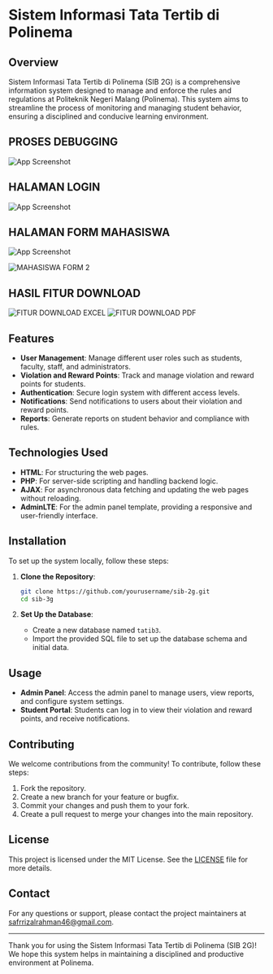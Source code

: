 # Sistem Informasi Tata Tertib di Polinema

## Overview
Sistem Informasi Tata Tertib di Polinema (SIB 2G) is a comprehensive information system designed to manage and enforce the rules and regulations at Politeknik Negeri Malang (Polinema). This system aims to streamline the process of monitoring and managing student behavior, ensuring a disciplined and conducive learning environment.



## PROSES DEBUGGING

![App Screenshot](![DEBUGGING](https://github.com/user-attachments/assets/285d66e4-3bde-4189-856f-5d0daf49f634)
)

## HALAMAN LOGIN

![App Screenshot](https://blogger.googleusercontent.com/img/b/R29vZ2xl/AVvXsEiBQ7rBHVp7_eQZFlNnT8C1h5XVFw26MJ5QNzdzcCWC2tQoGYwLcSgOlLj1y8rHUy4hPyAnScUoD9rt29Ijkwx7-3bFIzhTWDrKZjJrRCtGqsO91QtTHx1ZIuKX6dQSocnMuUDAfAPVgGj0lQHKhXGns4Ph_QWMJ94YkHFfdGujh-CI16RS82osKdNn18nf/w569-h299/LOGIN%20.png)

## HALAMAN FORM MAHASISWA

![App Screenshot](https://blogger.googleusercontent.com/img/b/R29vZ2xl/AVvXsEhrhotRdpL-DPOGJoCJpGkRnjXtURePL0CEDjkO0i7jEeW7rZmO5tHT2rdjJ4fMcOVjeo1SbFugiq-qBv17xoMmxqZA_j5iNaRQFOiFra7-fzDGHnbODkMe2Xm4If7BoYrN3MgSsEV6HMXTNaOMlbGqdJZOI2QUu8YAn6qG_JcTzB3vg5xBTAZ0kBrnnFoU/w601-h299/MAHASISWA%20FORM.png)

![MAHASISWA FORM 2](https://github.com/user-attachments/assets/1602e865-c010-4173-be02-3995636002cb)

## HASIL FITUR DOWNLOAD
![FITUR DOWNLOAD EXCEL](https://github.com/user-attachments/assets/e6ddf0c9-05f8-45b1-9d21-366dc8bbea14)
![FITUR DOWNLOAD PDF](https://github.com/user-attachments/assets/7b6d16b5-d727-49a7-805d-3278dcff05fe)

## Features
- **User Management**: Manage different user roles such as students, faculty, staff, and administrators.
- **Violation and Reward Points**: Track and manage violation and reward points for students.
- **Authentication**: Secure login system with different access levels.
- **Notifications**: Send notifications to users about their violation and reward points.
- **Reports**: Generate reports on student behavior and compliance with rules.

## Technologies Used
- **HTML**: For structuring the web pages.
- **PHP**: For server-side scripting and handling backend logic.
- **AJAX**: For asynchronous data fetching and updating the web pages without reloading.
- **AdminLTE**: For the admin panel template, providing a responsive and user-friendly interface.

## Installation
To set up the system locally, follow these steps:

1. **Clone the Repository**:
    ```bash
    git clone https://github.com/yourusername/sib-2g.git
    cd sib-3g
    ```

2. **Set Up the Database**:
    - Create a new database named `tatib3`.
    - Import the provided SQL file to set up the database schema and initial data.


## Usage
- **Admin Panel**: Access the admin panel to manage users, view reports, and configure system settings.
- **Student Portal**: Students can log in to view their violation and reward points, and receive notifications.

## Contributing
We welcome contributions from the community! To contribute, follow these steps:

1. Fork the repository.
2. Create a new branch for your feature or bugfix.
3. Commit your changes and push them to your fork.
4. Create a pull request to merge your changes into the main repository.

## License
This project is licensed under the MIT License. See the [LICENSE](LICENSE) file for more details.

## Contact
For any questions or support, please contact the project maintainers at [safrrizalrahman46@gmail.com](mailto:safrrizalrahman46@gmail.com).

---

Thank you for using the Sistem Informasi Tata Tertib di Polinema (SIB 2G)! We hope this system helps in maintaining a disciplined and productive environment at Polinema.
